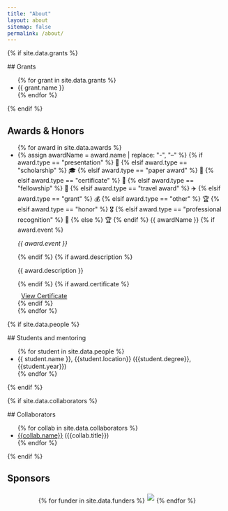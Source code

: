 ```yaml
---
title: "About"
layout: about
sitemap: false
permalink: /about/
---
```




{% if site.data.grants %}
<div class="section-card">
## Grants
<ul>
{% for grant in site.data.grants %}
 <li> {{ grant.name }} </li>
{% endfor %}
</ul>
</div>
{% endif %}

<div class="section-card awards-section">
  <h2>Awards & Honors</h2>
  <ul class="awards-list">
    {% for award in site.data.awards %}
    <li class="award-item">
      <span class="award-title">
        {% assign awardName = award.name | replace: "-", "&#8211;" %}
        <span class="award-icon">
          {% if award.type == "presentation" %}
            🎤
          {% elsif award.type == "scholarship" %}
            🎓
          {% elsif award.type == "paper award" %}
            🏅
          {% elsif award.type == "certificate" %}
            📜
          {% elsif award.type == "fellowship" %}
            🤝
          {% elsif award.type == "travel award" %}
            ✈️
          {% elsif award.type == "grant" %}
            💰
          {% elsif award.type == "other" %}
            🏆
          {% elsif award.type == "honor" %}
            🎖️
          {% elsif award.type == "professional recognition" %}
            🌟
          {% else %}
            🏆
          {% endif %}
        </span>
        {{ awardName }}
      </span>
      {% if award.event %}
        <p class="award-event"><em>{{ award.event }}</em></p>
      {% endif %}
      {% if award.description %}
        <p class="award-description">{{ award.description }}</p>
      {% endif %}
      {% if award.certificate %}
        <div style=" margin-top: 10px;">
          <a href="{{ award.certificate }}" target="_blank" class="btn btn-certificate">
            <i class="fa fa-certificate" style="margin-right: 8px;"></i>View Certificate</a>
        </div>
      {% endif %}
    </li>
    {% endfor %}
  </ul>
</div>

{% if site.data.people %}
<div class="section-card">
## Students and mentoring
<ul>
{% for student in site.data.people %}
 <li> {{ student.name }}, {{student.location}} ({{student.degree}}, {{student.year}}) </li>
{% endfor %}
</ul>
</div>
{% endif %}

{% if site.data.collaborators %}
<div class="section-card">
## Collaborators
<ul>
{% for collab in site.data.collaborators %}
 <li> <a href="{{collab.url}}" target="_blank">{{collab.name}}</a> ({{collab.title}})</li>
{% endfor %}
</ul>
</div>
{% endif %}

<div class="section-card">
  <h2>Sponsors</h2>
  <div style='display:block; text-align:center; margin-left:auto; margin-right:auto;'>
 {% for funder in site.data.funders %}<a href="{{ funder.url }}" target="_blank"><img src='{{ site.url }}{{ site.baseurl }}/images/logopic/{{ funder.image }}' style='max-height: 80px; max-width: 200px; margin: 1%'/></a>{% endfor %}
  </div>
</div>

